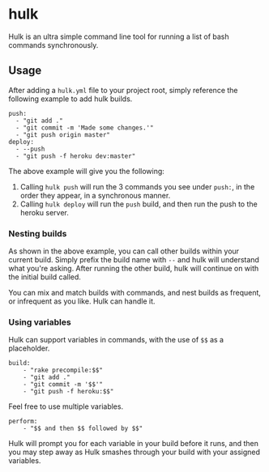 hulk
====

Hulk is an ultra simple command line tool for running a list of bash commands synchronously.


## Usage

After adding a `hulk.yml` file to your project root, simply reference the following example to add hulk builds.

```YML
push:
  - "git add ."
  - "git commit -m 'Made some changes.'"
  - "git push origin master"
deploy:
  - --push
  - "git push -f heroku dev:master"
```

The above example will give you the following: 
 1. Calling `hulk push` will run the 3 commands you see under `push:`, in the order they appear, in a synchronous manner.
 2. Calling `hulk deploy` will run the `push` build, and then run the push to the heroku server. 

### Nesting builds

As shown in the above example, you can call other builds within your current build. Simply prefix the build name with `--` and hulk will understand what you're asking. After running the other build, hulk will continue on with the initial build called.

You can mix and match builds with commands, and nest builds as frequent, or infrequent as you like. Hulk can handle it.

### Using variables

Hulk can support variables in commands, with the use of `$$` as a placeholder.

```YML
build:
	- "rake precompile:$$"
	- "git add ."
	- "git commit -m '$$'"
	- "git push -f heroku:$$"
```

Feel free to use multiple variables.

```YML
perform:
	- "$$ and then $$ followed by $$"
```

Hulk will prompt you for each variable in your build before it runs, and then you may step away as Hulk smashes through your build with your assigned variables.